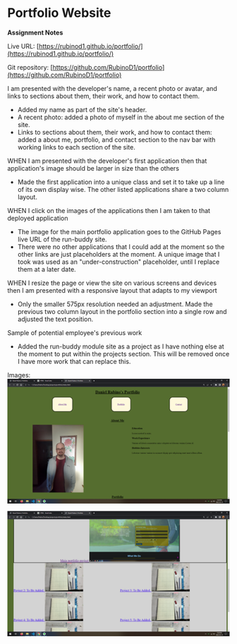 # Portfolio Website 
**Assignment Notes**

Live URL: [https://rubinod1.github.io/portfolio/](https://rubinod1.github.io/portfolio/)

Git repository: [https://github.com/RubinoD1/portfolio](https://github.com/RubinoD1/portfolio)

 I am presented with the developer's name, a recent photo or avatar, and links to sections about them, their work, and how to contact them.
- Added my name as part of the site's header.
- A recent photo: added a photo of myself in the about me section of the site.
- Links to sections about them, their work, and how to contact them: added a about me, portfolio, and contact section to the nav bar with working links to each section of the site. 

WHEN I am presented with the developer's first application then that application's image should be larger in size than the others
- Made the first application into a unique class and set it to take up a line of its own display wise. The other listed applications share a two column layout. 

WHEN I click on the images of the applications then I am taken to that deployed application
- The image for the main portfolio application goes to the GitHub Pages live URL of the run-buddy site.
- There were no other applications that I could add at the moment so the other links are just placeholders at the moment. A unique image that I took was used as an "under-construction" placeholder, until I replace them at a later date. 

WHEN I resize the page or view the site on various screens and devices then I am presented with a responsive layout that adapts to my viewport
- Only the smaller 575px resolution needed an adjustment. Made the previous two column layout in the portfolio section into a single row and adjusted the text position. 

Sample of potential employee's previous work 
- Added the run-buddy module site as a project as I have nothing else at the moment to put within the projects section. This will be removed once I have more work that can replace this. 

Images: ![Live site screenshots](/assets/images/screenshot1.png)

![Live site screenshots](/assets/images/screenshot2.png)
